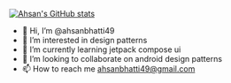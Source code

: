 [![Ahsan's GitHub stats](https://github-readme-stats.vercel.app/api?username=ahsanbhatti49)](https://github.com/ahsanbhatti49/github-readme-stats)
- 👋 Hi, I’m @ahsanbhatti49
- 👀 I’m interested in design patterns
- 🌱 I’m currently learning jetpack compose ui
- 💞️ I’m looking to collaborate on android design patterns
- 📫 How to reach me ahsanbhatti49@gmail.com

<!---
ahsanbhatti49/ahsanbhatti49 is a ✨ special ✨ repository because its `README.md` (this file) appears on your GitHub profile.
You can click the Preview link to take a look at your changes.
--->
